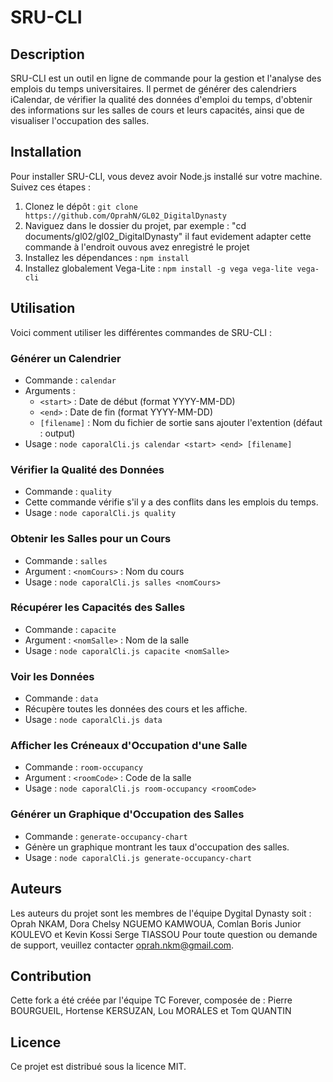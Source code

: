 # SRU-CLI

## Description
SRU-CLI est un outil en ligne de commande pour la gestion et l'analyse des emplois du temps universitaires. Il permet de générer des calendriers iCalendar, de vérifier la qualité des données d'emploi du temps, d'obtenir des informations sur les salles de cours et leurs capacités, ainsi que de visualiser l'occupation des salles.

## Installation
Pour installer SRU-CLI, vous devez avoir Node.js installé sur votre machine. Suivez ces étapes :
1. Clonez le dépôt : `git clone https://github.com/OprahN/GL02_DigitalDynasty`
2. Naviguez dans le dossier du projet, par exemple : "cd documents/gl02/gl02_DigitalDynasty" il faut evidement adapter cette commande à l'endroit ouvous avez enregistré le projet
3. Installez les dépendances : `npm install`
4. Installez globalement Vega-Lite : `npm install -g vega vega-lite vega-cli`

## Utilisation
Voici comment utiliser les différentes commandes de SRU-CLI :

### Générer un Calendrier
- Commande : `calendar`
- Arguments :
  - `<start>` : Date de début (format YYYY-MM-DD)
  - `<end>` : Date de fin (format YYYY-MM-DD)
  - `[filename]` : Nom du fichier de sortie sans ajouter l'extention (défaut : output)
- Usage : `node caporalCli.js calendar <start> <end> [filename]`

### Vérifier la Qualité des Données
- Commande : `quality`
- Cette commande vérifie s'il y a des conflits dans les emplois du temps.
- Usage : `node caporalCli.js quality`

### Obtenir les Salles pour un Cours
- Commande : `salles`
- Argument : `<nomCours>` : Nom du cours
- Usage : `node caporalCli.js salles <nomCours>`

### Récupérer les Capacités des Salles
- Commande : `capacite`
- Argument : `<nomSalle>` : Nom de la salle
- Usage : `node caporalCli.js capacite <nomSalle>`

### Voir les Données
- Commande : `data`
- Récupère toutes les données des cours et les affiche.
- Usage : `node caporalCli.js data`

### Afficher les Créneaux d'Occupation d'une Salle
- Commande : `room-occupancy`
- Argument : `<roomCode>` : Code de la salle
- Usage : `node caporalCli.js room-occupancy <roomCode>`

### Générer un Graphique d'Occupation des Salles
- Commande : `generate-occupancy-chart`
- Génère un graphique montrant les taux d'occupation des salles.
- Usage : `node caporalCli.js generate-occupancy-chart`

## Auteurs
Les auteurs du projet sont les membres de l'équipe Dygital Dynasty soit : 
Oprah NKAM, Dora Chelsy NGUEMO KAMWOUA, Comlan Boris Junior KOULEVO et Kevin Kossi Serge TIASSOU
Pour toute question ou demande de support, veuillez contacter oprah.nkm@gmail.com.

## Contribution
Cette fork a été créée par l'équipe TC Forever, composée de :
Pierre BOURGUEIL, Hortense KERSUZAN, Lou MORALES et Tom QUANTIN

## Licence
Ce projet est distribué sous la licence MIT.



